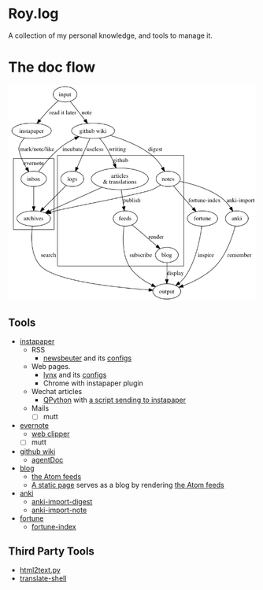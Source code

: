 # Roy.log

A collection of my personal knowledge, and tools to manage it.

# The doc flow

![the doc flow](./doc_flow.png)

## Tools

* [instapaper](https://www.instapaper.com/)
    + RSS
        - [newsbeuter](https://www.newsbeuter.org/) and its [configs](./dotfiles/newsbeuter)
    + Web pages.
        - [lynx](https://lynx.invisible-island.net/) and its [configs](./dotfiles/lynx)
        - Chrome with instapaper plugin
    + Wechat articles
        - [QPython](http://www.qpython.com/) with [a script sending to instapaper](./bin/instapaper.py)
    + Mails
        - [ ] mutt
* [evernote](https://evernote.com/)
    + [web clipper](https://evernote.com/products/webclipper)
    + [ ] mutt
* [github wiki](https://github.com/cf020031308/cf020031308.github.io/wiki)
    + [agentDoc](https://github.com/cf020031308/agentDoc)
* [blog](https://cf020031308.github.io)
    + [the Atom feeds](https://cf020031308.github.io/blog/atom.xml)
    + [A static page](./blog/index.html) serves as a blog by rendering [the Atom feeds](./blog/atom.xml)
* [anki](https://apps.ankiweb.net/)
    + [anki-import-digest](./bin/anki-import-digest)
    + [anki-import-note](./bin/anki-import-note)
* [fortune](https://en.wikipedia.org/wiki/Fortune_%28Unix%29)
    + [fortune-index](./bin/fortune-index)

## Third Party Tools

- [html2text.py](https://github.com/aaronsw/html2text)
- [translate-shell](https://github.com/soimort/translate-shell)
